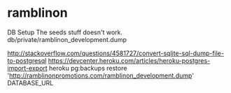 ramblinon
=========

DB Setup
  The seeds stuff doesn't work.
  db/private/ramblinon_development.dump

http://stackoverflow.com/questions/4581727/convert-sqlite-sql-dump-file-to-postgresql
https://devcenter.heroku.com/articles/heroku-postgres-import-export
heroku pg:backups restore 'http://ramblinonpromotions.com/ramblinon_development.dump' DATABASE_URL